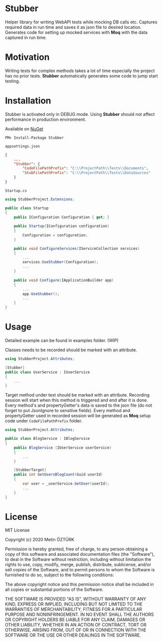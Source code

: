 # Stubber
Helper library for writing WebAPI tests while mocking DB calls etc. Captures required data in run time and saves it as json file to desired location. Generates code for setting up mocked services with **Moq** with the data captured in run time.
# Motivation
Writing tests for complex methods takes a lot of time especially the project has no prior tests. **Stubber** automatically generates some code to jump start testing.
# Installation
Stubber is activated only in DEBUG mode. Using **Stubber** should not affect performance in production environment. 

Available on [NuGet](https://www.nuget.org/packages/Stubber/)

	PM> Install-Package Stubber

`appsettings.json`
```json
{
    ...
    "Stubber": {
        "CodeFilePathPrefix": "C:\\ProjectPath\\Tests\\Documents", 
        "StubFilePathPrefix": "C:\\ProjectPath\\Tests\\DataSources"
    }
}
```
`Startup.cs`
```csharp
using StubberProject.Extensions;

public class Startup
{
    public IConfiguration Configuration { get; }
    
    public Startup(IConfiguration configuration) 
    {
        Configuration = configuration;
    }

    public void ConfigureServices(IServiceCollection services) 
    {
        ...
        services.UseStubber(Configuration);
        ...
    }
    
    public void Configure(IApplicationBuilder app) 
    {
        ...
        app.UseStubber();
        ...
    }
}
```
# Usage
Detailed example can be found in examples folder. (WIP)

Classes needs to be recorded should be marked with an attribute.
```csharp
using StubberProject.Attributes;

[Stubber]
public class UserService : IUserService 
{
    ...
}
```
Target method under test should be marked with an attribute. Recording session will start when this method is triggered and end after it is done. Every method's and propertyGetter's data is saved to the json file (do not forget to put JsonIgnore to sensitive fields). Every method and propertyGetter used in recorded session will be generated as **Moq** setup code under `CodeFilePathPrefix` folder. 
```csharp
using StubberProject.Attributes;

public class BlogService : IBlogService
{
    public BlogService (IUserService userService)
    {
        ...
    }

    [StubberTarget]
    public int GetUsersBlogCount(Guid userId)
    {
        var user = _userService.GetUser(userId);
        ...
    }
}
```
# License
MIT License

Copyright (c) 2020 Metin ÖZTÜRK

Permission is hereby granted, free of charge, to any person obtaining a copy
of this software and associated documentation files (the "Software"), to deal
in the Software without restriction, including without limitation the rights
to use, copy, modify, merge, publish, distribute, sublicense, and/or sell
copies of the Software, and to permit persons to whom the Software is
furnished to do so, subject to the following conditions:

The above copyright notice and this permission notice shall be included in all
copies or substantial portions of the Software.

THE SOFTWARE IS PROVIDED "AS IS", WITHOUT WARRANTY OF ANY KIND, EXPRESS OR
IMPLIED, INCLUDING BUT NOT LIMITED TO THE WARRANTIES OF MERCHANTABILITY,
FITNESS FOR A PARTICULAR PURPOSE AND NONINFRINGEMENT. IN NO EVENT SHALL THE
AUTHORS OR COPYRIGHT HOLDERS BE LIABLE FOR ANY CLAIM, DAMAGES OR OTHER
LIABILITY, WHETHER IN AN ACTION OF CONTRACT, TORT OR OTHERWISE, ARISING FROM,
OUT OF OR IN CONNECTION WITH THE SOFTWARE OR THE USE OR OTHER DEALINGS IN THE
SOFTWARE.
